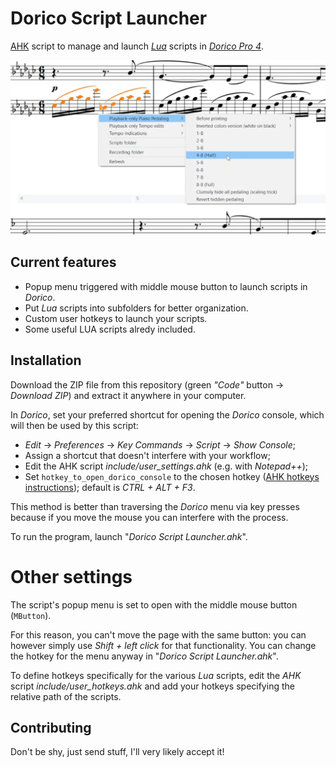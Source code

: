 # Dorico Script Launcher

[AHK](https://www.autohotkey.com/) script to manage and launch [_Lua_](https://en.wikipedia.org/wiki/Lua_(programming_language)) scripts in [_Dorico Pro 4_](https://www.steinberg.net/dorico/).

<p align="center">
  <img src="preview.png" />
</p>

## Current features

* Popup menu triggered with middle mouse button to launch scripts in _Dorico_.
* Put _Lua_ scripts into subfolders for better organization.
* Custom user hotkeys to launch your scripts.
* Some useful LUA scripts alredy included.

## Installation

Download the ZIP file from this repository (green _"Code"_ button → _Download ZIP_) and extract it anywhere in your computer.

In _Dorico_, set your preferred shortcut for opening the _Dorico_ console, which will then be used by this script:
* _Edit_ → _Preferences_ → _Key Commands_ → _Script_ → _Show Console_;
* Assign a shortcut that doesn't interfere with your workflow;
* Edit the AHK script _include/user_settings.ahk_ (e.g. with _Notepad++_);
* Set `hotkey_to_open_dorico_console` to the chosen hotkey ([AHK hotkeys instructions](https://www.autohotkey.com/docs/Hotkeys.htm)); default is _CTRL + ALT + F3_.

This method is better than traversing the _Dorico_ menu via key presses because if you move the mouse you can interfere with the process.

To run the program, launch "_Dorico Script Launcher.ahk_".

# Other settings

The script's popup menu is set to open with the middle mouse button (`MButton`).

For this reason, you can't move the page with the same button: you can however simply use _Shift + left click_ for that functionality. You can change the hotkey for the menu anyway in "_Dorico Script Launcher.ahk_".

To define hotkeys specifically for the various _Lua_ scripts, edit the _AHK_ script _include/user_hotkeys.ahk_ and add your hotkeys specifying the relative path of the scripts.

## Contributing

Don't be shy, just send stuff, I'll very likely accept it!

